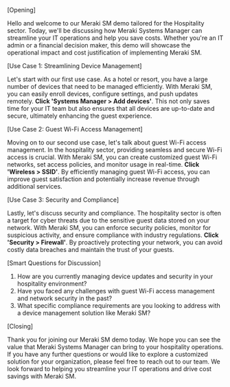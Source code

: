 [Opening]

Hello and welcome to our Meraki SM demo tailored for the Hospitality sector. Today, we'll be discussing how Meraki Systems Manager can streamline your IT operations and help you save costs. Whether you're an IT admin or a financial decision maker, this demo will showcase the operational impact and cost justification of implementing Meraki SM.

[Use Case 1: Streamlining Device Management]

Let's start with our first use case. As a hotel or resort, you have a large number of devices that need to be managed efficiently. With Meraki SM, you can easily enroll devices, configure settings, and push updates remotely. **Click 'Systems Manager > Add devices'**. This not only saves time for your IT team but also ensures that all devices are up-to-date and secure, ultimately enhancing the guest experience.

[Use Case 2: Guest Wi-Fi Access Management]

Moving on to our second use case, let's talk about guest Wi-Fi access management. In the hospitality sector, providing seamless and secure Wi-Fi access is crucial. With Meraki SM, you can create customized guest Wi-Fi networks, set access policies, and monitor usage in real-time. **Click 'Wireless > SSID'**. By efficiently managing guest Wi-Fi access, you can improve guest satisfaction and potentially increase revenue through additional services.

[Use Case 3: Security and Compliance]

Lastly, let's discuss security and compliance. The hospitality sector is often a target for cyber threats due to the sensitive guest data stored on your network. With Meraki SM, you can enforce security policies, monitor for suspicious activity, and ensure compliance with industry regulations. **Click 'Security > Firewall'**. By proactively protecting your network, you can avoid costly data breaches and maintain the trust of your guests.

[Smart Questions for Discussion]

1. How are you currently managing device updates and security in your hospitality environment?
2. Have you faced any challenges with guest Wi-Fi access management and network security in the past?
3. What specific compliance requirements are you looking to address with a device management solution like Meraki SM?

[Closing]

Thank you for joining our Meraki SM demo today. We hope you can see the value that Meraki Systems Manager can bring to your hospitality operations. If you have any further questions or would like to explore a customized solution for your organization, please feel free to reach out to our team. We look forward to helping you streamline your IT operations and drive cost savings with Meraki SM.